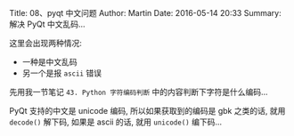 Title: 08、pyqt 中文问题
Author: Martin
Date: 2016-05-14 20:33
Summary: 解决 PyQt 中文乱码...

这里会出现两种情况:

- 一种是中文乱码
- 另一个是报 `ascii` 错误

先用我一节笔记 `43. Python 字符编码判断` 中的内容判断下字符是什么编码...

PyQt 支持的中文是 unicode 编码, 所以如果获取到的编码是 gbk 之类的话, 就用 `decode()` 解下码, 如果是 ascii 的话, 就用 `unicode()` 编下码...
